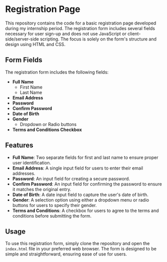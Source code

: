
<h1>Registration Page</h1>

<p>This repository contains the code for a basic registration page developed during my internship period. The registration form includes several fields necessary for user sign-up and does not use JavaScript or client-side/server-side scripting. The focus is solely on the form's structure and design using HTML and CSS.</p>

<h2>Form Fields</h2>
<p>The registration form includes the following fields:</p>
<ul>
    <li><strong>Full Name</strong>
        <ul>
            <li>First Name</li>
            <li>Last Name</li>
        </ul>
    </li>
    <li><strong>Email Address</strong></li>
    <li><strong>Password</strong></li>
    <li><strong>Confirm Password</strong></li>
    <li><strong>Date of Birth</strong></li>
    <li><strong>Gender</strong>
        <ul>
            <li>Dropdown or Radio buttons</li>
        </ul>
    </li>
    <li><strong>Terms and Conditions Checkbox</strong></li>
</ul>

<h2>Features</h2>
<ul>
    <li><strong>Full Name</strong>: Two separate fields for first and last name to ensure proper user identification.</li>
    <li><strong>Email Address</strong>: A single input field for users to enter their email addresses.</li>
    <li><strong>Password</strong>: An input field for creating a secure password.</li>
    <li><strong>Confirm Password</strong>: An input field for confirming the password to ensure it matches the original entry.</li>
    <li><strong>Date of Birth</strong>: A date input field to capture the user's date of birth.</li>
    <li><strong>Gender</strong>: A selection option using either a dropdown menu or radio buttons for users to specify their gender.</li>
    <li><strong>Terms and Conditions</strong>: A checkbox for users to agree to the terms and conditions before submitting the form.</li>
</ul>

<h2>Usage</h2>
<p>To use this registration form, simply clone the repository and open the <code>index.html</code> file in your preferred web browser. The form is designed to be simple and straightforward, ensuring ease of use for users.</p>




